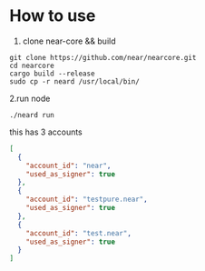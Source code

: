 # How to use
1. clone near-core && build
```shell
git clone https://github.com/near/nearcore.git
cd nearcore
cargo build --release
sudo cp -r neard /usr/local/bin/
```

2.run node
```shell
./neard run
```

this has 3 accounts
```json
[
  {
    "account_id": "near",
    "used_as_signer": true
  },
  {
    "account_id": "testpure.near",
    "used_as_signer": true
  },
  {
    "account_id": "test.near",
    "used_as_signer": true
  }
]
```